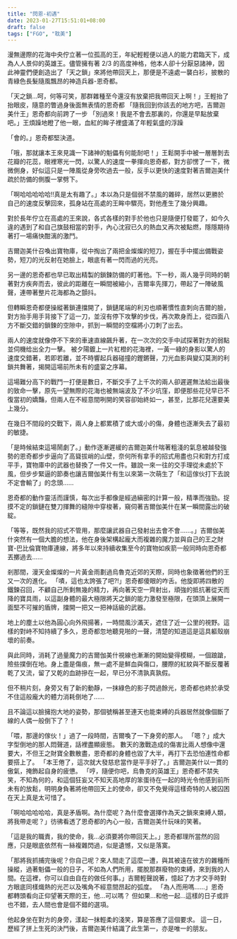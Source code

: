 ```yaml
---
title: "閃恩-初遇"
date: 2023-01-27T15:51:01+08:00
draft: false
tags: ["FGO", "耽美"]
---
```


漫無邊際的花海中央佇立著一位孤高的王，年紀輕輕便以過人的能力君臨天下，成為人人景仰的英雄王。儘管擁有著 2/3 的高度神格，他本人卻十分厭惡諸神，因此神靈們便創造出了「天之鎖」來將他帶回天上，那便是不遠處一襲白衫，披散的青綠色長髮隨風飄昂的神造兵器-恩奇都。

「天之鎖...呵，何等可笑，那群雜種至今還沒有放棄把我帶回天上啊！」王輕抬了抬眼皮，隨意的瞥過身後面無表情的恩奇都
「隨我回到你該去的地方吧，吉爾迦美什王」恩奇都向前跨了一步
「別過來！我是不會去那裏的，你還是早點放棄吧。」王煩躁地瞪了他一眼，血紅的眸子裡盛滿了年輕氣盛的浮躁

「會的。」恩奇都堅決道。

「哦，那就讓本王來見識一下諸神的魁儡有何能耐吧！」王鬆開手中被一層層剝去花瓣的花蕊，眼裡寒光一閃，以驚人的速度一拳揮向恩奇都，對方卻愣了一下，微微側身，好似這只是一陣風從身旁吹過去一般，反手以更快的速度對著吉爾迦美什疏於防備的側腹一掌劈下。

「啊哈哈哈哈哈!!真是太有趣了。」本以為只是個弱不禁風的雜碎，居然以更勝於自己的速度反擊回來，孤身站在高處的王眸中驟亮，對他產生了幾分興趣。

對於長年佇立在高處的王來說，各式各樣的對手於他也只是隨便打發罷了，如今久違的遇到了和自己旗鼓相當的對手，內心沈寂已久的熱血又再次被點燃，隱隱期待著打一場痛快酣漓的激鬥。

吉爾迦美什召喚出寶物庫，從中掏出了兩把金燦燦的短刀，握在手中擺出備戰姿勢，短刀的光反射在她臉上，眼底有著一閃而過的光亮。

另一邊的恩奇都也早已取出精製的鎖鍊防備的盯著他。下一秒，兩人幾乎同時的朝著對方疾奔而去，彼此的距離在一瞬間被縮小，吉爾率先揮刀，帶起了一陣破風聲，連帶著整片花海都為之顫抖。

但轉瞬恩奇都便操縱著鎖連擋開了，鎖鏈尾端的利刃也順著慣性直刺向吉爾的臉，對方抬手用手背接下了這一刀，並沒有停下攻擊的步伐，再次欺身而上，從四面八方不斷交錯的鎖鍊的空隙中，抓到一瞬間的空檔將小刀刺了出去。

兩人的速度就像停不下來的車速直線飆升著，在一次次的交手中試探著對方的弱點並伺機给出全力一擊。
被夕陽鍍上一片紅橙的花海裡，一黃一綠的身影以驚人的速度交錯著，若即若離，並不時響起兵器碰撞的鏗鏘聲，刀光血影與變幻莫測的利鎖共舞著，揭開這場前所未有的盛宴之序幕。

這場難分高下的戰鬥一打便是數日，不斷交手了上千次的兩人卻遲遲無法給出最後的致命一擊，原先一望無際的花海也被無端波及了不少坑窪，即便那些花兒早已不復當初的嬌豔，但兩人在不經意間咧開的笑容卻始終如一，甚至，比那花兒還要美上幾分。

在幾日不間段的交戰下，兩人身上都累積了或大或小的傷，身體也逐漸失去了最初的敏捷。

「是時候結束這場鬧劇了。」動作逐漸遲緩的吉爾迦美什喘著粗淺的氣息被越發強勢的恩奇都步步逼向了高聳拔峭的山壁，奈何所有拿手的招式用盡也只和對方打成平手，寶物庫中的武器也替換了一件又一件。雖說一來一往的交手理從未處於下風，但步步緊逼的節奏也讓吉爾伽美什有生以來第一次萌生了「和這傢伙打下去說不定會輸了」的念頭......

恩奇都的動作靈活而謹慎，每次出手都像是經過縝密的計算一般，精準而強勁。捉摸不定的鎖鏈在雙刀揮舞的縫隙中穿梭著，窺伺著吉爾伽美什在某一瞬間露出的破綻。

「等等，既然我的招式不管用，那麼讓武器自己發射出去會不會......。」吉爾伽美什突然有一個大膽的想法，他在身後架構起龐大而複雜的魔力並與自己的王之財寶-巴比倫寶物庫連線，將多年以來持續收集至今的寶物如疾箭一般同時向恩奇都丟擲過去......

剎那間，漫天金燦燦的一片黃金雨劃過烏魯克近郊的天際，同時也象徵著他們的王又一次的進化。
「嘖，這也太誇張了吧?!」恩奇都傻眼的咋舌。他旋即將四散的鐵鍊召回，不顧自己所剩無幾的精力，再向著天空一齊射出，頑強的抵抗著從天而降的寶具雨，以這副身體的最大極限將天之鎖的能力激發至極限，在頭頂上展開一面堅不可摧的盾牌，擋開一把又一把神話級的武器。

地上的塵土以他為圓心向外飛揚著，一時間風沙滿天，遮住了近一公里的視野。這樣的對峙不知持續了多久，恩奇都忽地聽見啪的一聲，清楚的知道這是這具軀殼崩壞的前奏。

與此同時，消耗了過量魔力的吉爾伽美什視線也漸漸的開始變得模糊，一個踉蹌，險些撲倒在地。身上盡是傷痕，無一處不是鮮血與傷口，腰際的紅紋與不斷反覆著乾了又流，留了又乾的血跡摻在一起，早已分不清孰真孰假。

但不稍片刻，身旁又有了新的動靜，一抹綠色的影子閃過餘光，恩奇都也終於承受不住這般龐大的體力消耗倒地了……

且不論這以臉擁抱大地的姿勢，那個號稱甚至連天也能束縛的兵器居然就像個斷了線的人偶一般倒下了？！

「喂，那邊的傢伙！」過了一段時間，吉爾喚了一下身旁的那人。
「嗯？」成大字型倒地的那人悶聲道，話裡盡顯疲態。
數天的激戰造成的傷害比兩人想像中還要大，不但王之財寶全數散盡，恩奇都的身體也毀了大半，再打下去恐怕連性命都要搭上了。
「本王倦了，這次就大發慈悲當作是平手好了。」吉爾迦美什以一貫的傲氣，掩飾起自身的疲憊。
「哼，隨便你吧，烏魯克的英雄王」恩奇都不禁失笑，不知為何的，和這個狂妄又不知天高地厚的笨蛋待在一起的時光令他感到前所未有的放鬆，明明身負著將他帶回天上的使命，卻又不免覺得這樣奇特的人被囚困在天上真是太可惜了。

「啊哈哈哈哈哈，真是矛盾啊。為什麼呢？為什麼會選擇作為天之鎖來束縛人類，將我帶走呢？」彷彿看透了恩奇都的內心一般，吉爾迦美什玩味的笑著。

「這是我的職責，我的使命，我...必須要將你帶回天上。」恩奇都理所當然的回應，只是眼底依然有一絲複雜閃過，似是遺憾，又似是落寞。

「那將我抓捕完後呢？你自己呢？來人間走了這麼一遭，與其被遠在彼方的雜種所操縱，過著魁儡一般的日子，不如為人們所用，擺脫那群廢物的束縛，來到我的人間。在這裡，你可以自由自在的做任何事。」吉爾輕聲說著，憶起了方才交手時對方眼底同樣熾熱的光芒以及嘴角不經意間昂起的弧度。
「為人而用嗎……」恩奇都轉頭看向正仰望著天際的王，他...可以嗎？
但如果...和他一起...這樣的日子或許也不錯，去人間也會是個不錯的選項。

他起身坐在對方的身旁，漾起一抹輕柔的淺笑，算是答應了這個要求。
這一日，歷經了拼上生死的決鬥後，吉爾迦美什結識了此生第一，亦是唯一的朋友。
